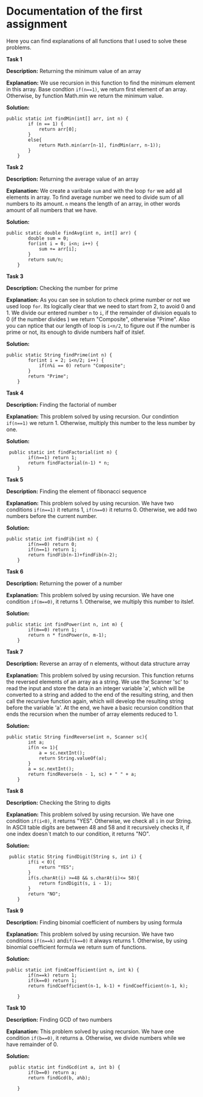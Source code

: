 # Documentation of the first assignment
Here you can find explanations of all functions that I used to solve these problems.

**Task 1** 

**Description:** Returning the minimum value of an array

**Explanation:** We use recursion in this function to find the minimum element in this array. Base condtion  ``if(n==1)``, we return first element of an array. Otherwise, by function Math.min we return the minimum value.

**Solution:** 

```
public static int findMin(int[] arr, int n) {
        if (n == 1) { 
            return arr[0]; 
        }
        else{
            return Math.min(arr[n-1], findMin(arr, n-1)); 
        }
    }
```
**Task 2** 

**Description:** Returning the average value of an array

**Explanation:** We create a varibale ``sum`` and with the loop ``for`` we add all elements in array. To find average number we need to divide sum of all numbers to its amount. ``n`` means the length of an array, in other words amount of all numbers that we have.

**Solution:** 

```
public static double findAvg(int n, int[] arr) {
        double sum = 0; 
        for(int i = 0; i<n; i++) {
            sum += arr[i]; 
        }
        return sum/n; 
    }
```

**Task 3** 

**Description:** Checking the number for prime

**Explanation:** As you can see in solution to check prime number or not we used loop ``for``. Its logically clear that we need to start from 2, to avoid 0 and 1. We divide our entered number ``n`` to ``i``, if the remainder of division equals to 0 (if the number divides ) we return "Composite", otherwise "Prime". Also you can nptice that our length of loop is ``i<n/2``, to figure out if the number is prime or not, its enough to divide numbers half of itslef.

**Solution:** 

```
public static String findPrime(int n) {
        for(int i = 2; i<n/2; i++) { 
            if(n%i == 0) return "Composite"; 
        }
        return "Prime"; 
    }
```

**Task 4** 

**Description:** Finding the factorial of number

**Explanation:** This problem solved by using recursion. Our condintion ``if(n==1)`` we return 1. Otherwise, multiply this number to the less number by one.

**Solution:** 

```
 public static int findFactorial(int n) {
        if(n==1) return 1;
        return findFactorial(n-1) * n; 
    }
```

**Task 5** 

**Description:** Finding the element of fibonacci sequence

**Explanation:** This problem solved by using recursion. We have two conditions ``if(n==1)`` it returns 1, ``if(n==0)`` it returns 0. Otherwise, we add two numbers before the current number.

**Solution:** 

```
public static int findFib(int n) {
        if(n==0) return 0;
        if(n==1) return 1; 
        return findFib(n-1)+findFib(n-2); 
    }

```

**Task 6** 

**Description:** Returning the power of a number

**Explanation:** This problem solved by using recursion. We have one condition ``if(m==0)``, it returns 1. Otherwise, we multiply this number to itslef.

**Solution:** 

```
public static int findPower(int n, int m) {
        if(m==0) return 1;
        return n * findPower(n, m-1); 
    }
```

**Task 7**   

**Description:** Reverse an array of n elements, without data structure array

**Explanation:** This problem solved by using recursion. This function returns the reversed elements of an array as a string. We use the Scanner 'sc' to read the input and store the data in an integer variable 'a', which will be converted to a string and added to the end of the resulting string, and then call the recursive function again, which will develop the resulting string before the variable 'a'. At the end, we have a basic recursion condition that ends the recursion when the number of array elements reduced to 1.

**Solution:** 

```
public static String findReverse(int n, Scanner sc){
        int a; 
        if(n <= 1){ 
            a = sc.nextInt();
            return String.valueOf(a);
        }
        a = sc.nextInt();
        return findReverse(n - 1, sc) + " " + a;
    }
```

**Task 8** 

**Description:** Checking the String to digits

**Explanation:** This problem solved by using recursion. We have one condition ``if(i<0)``, it returns "YES". Otherwise, we check all ``i`` in our String. In ASCII table digits are between 48 and 58 and it recursively checks it, if one index doesn`t match to our condition, it returns "NO".

**Solution:** 

```
 public static String findDigit(String s, int i) {
        if(i < 0){
            return "YES"; 
        }
        if(s.charAt(i) >=48 && s.charAt(i)<= 58){ 
            return findDigit(s, i - 1); 
        }
        return "NO";
    }
```

**Task 9** 

**Description:** Finding binomial coefficient of numbers by using formula

**Explanation:** This problem solved by using recursion. We have two conditions ``if(n==k)`` and``if(k==0)`` it always returns 1. Otherwise, by using binomial coefficient formula we return sum of functions.

**Solution:** 

```
public static int findCoefficient(int n, int k) {
        if(n==k) return 1;
        if(k==0) return 1;
        return findCoefficient(n-1, k-1) + findCoefficient(n-1, k); 

    }
```

**Task 10** 

**Description:** Finding GCD of two numbers

**Explanation:** This problem solved by using recursion. We have one condition ``if(b==0)``, it returns a. Otherwise, we divide numbers while we have remainder of 0. 

**Solution:** 

```
 public static int findGcd(int a, int b) {
        if(b==0) return a; 
        return findGcd(b, a%b); 

    }
```

